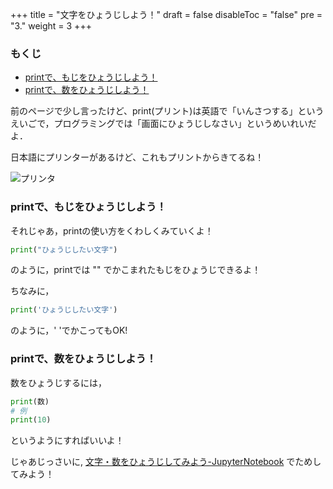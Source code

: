 +++
title =  "文字をひょうじしよう！"
draft = false
disableToc = "false"
pre = "3."
weight = 3
+++

### もくじ
- [printで、もじをひょうじしよう！](#chapter-1)
- [printで、数をひょうじしよう！](#chapter-2)

前のページで少し言ったけど、print(プリント)は英語で「いんさつする」というえいごで，プログラミングでは「画面にひょうじしなさい」というめいれいだよ．

日本語にプリンターがあるけど、これもプリントからきてるね！

![プリンタ](https://2.bp.blogspot.com/-1vMuNYvUCac/UnXnR6QcspI/AAAAAAAAaLw/_rY8hpgPBxI/s800/kaden_printer.png)

### printで、もじをひょうじしよう！ <a id="chapter-1"></a>
それじゃあ，printの使い方をくわしくみていくよ！
``` Python
print("ひょうじしたい文字")
```
のように，printでは "" でかこまれたもじをひょうじできるよ！

ちなみに，
``` Python
print('ひょうじしたい文字')
```
のように，' 'でかこってもOK!

### printで、数をひょうじしよう！ <a id="chapter-2"></a>
数をひょうじするには，
``` python
print(数)
# 例
print(10)
```
というようにすればいいよ！

じゃあじっさいに,
[文字・数をひょうじしてみよう-JupyterNotebook](https://mybinder.org/v2/gh/PlebsF/JupyterNotebook/master?filepath=note02.ipynb)
でためしてみよう！
